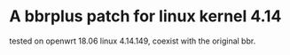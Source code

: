 # A bbrplus patch for linux kernel 4.14
tested on openwrt 18.06 linux 4.14.149, coexist with the original bbr.
